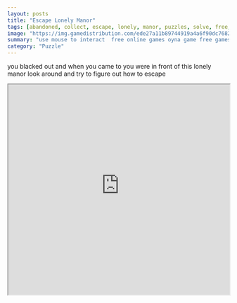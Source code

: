 ```yaml
---
layout: posts
title: "Escape Lonely Manor"
tags: [abandoned, collect, escape, lonely, manor, puzzles, solve, free, online, games, oyna, game, free, games, play, play, games]
image: "https://img.gamedistribution.com/ede27a11b89744919a4a6f90dc768208.jpg"
summary: "use mouse to interact  free online games oyna game free games play play games"
category: "Puzzle"
---
```


you blacked out and when you came to you were in front of this lonely manor look around and try to figure out how to escape

<iframe width="100%" height="480px;" src="https://flash.gamedistribution.com?game=ede27a11b89744919a4a6f90dc768208"></iframe>